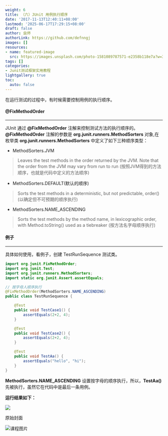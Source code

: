 ```yaml
---
weight: 6
title: （六）JUnit 用例执行顺序
date: '2017-11-13T12:40:11+08:00'
lastmod: '2025-06-17T17:29:15+08:00'
draft: false
author: 虫师
authorLink: https://github.com/defnngj
images: []
resources:
- name: featured-image
  src: https://images.unsplash.com/photo-1581089787571-e2358b118e7a?w=300
tags: []
categories:
- Junit测试框架实用教程
lightgallery: true
toc:
  auto: false
---
```




在运行测试的过程中，有时候需要控制用例的执行顺序。

#### @FixMethodOrder
----
JUnit 通过 __@FixMethodOrder__ 注解来控制测试方法的执行顺序的。__@FixMethodOrder__ 注解的参数是 __org.junit.runners.MethodSorters__ 对象,在枚举类 __org.junit.runners.MethodSorters__ 中定义了如下三种顺序类型：

* MethodSorters.JVM

> Leaves the test methods in the order returned by the JVM. Note that the order from the JVM may vary from run to run (按照JVM得到的方法顺序，也就是代码中定义的方法顺序)

* MethodSorters.DEFAULT(默认的顺序)

> Sorts the test methods in a deterministic, but not predictable, order() (以确定但不可预期的顺序执行)

* MethodSorters.NAME_ASCENDING

> Sorts the test methods by the method name, in lexicographic order, with Method.toString() used as a tiebreaker (按方法名字母顺序执行)

#### 例子
---
具体如何使用，看例子，创建 TestRunSequence 测试类。

```java
import org.junit.FixMethodOrder;
import org.junit.Test;
import org.junit.runners.MethodSorters;
import static org.junit.Assert.assertEquals;

// 按字母人顺序执行
@FixMethodOrder(MethodSorters.NAME_ASCENDING)
public class TestRunSequence {

    @Test
    public void TestCase1() {
        assertEquals(2+2, 4);
    }

    @Test
    public void TestCase2() {
        assertEquals(2+2, 4);
    }

    @Test
    public void TestAa() {
        assertEquals("hello", "hi");
    }
}

```

__MethodSorters.NAME_ASCENDING__ 设置按字母的顺序执行，所以，__TestAa()__ 先被执行，虽然它在代码中是最后一条用例。

__运行结果如下：__

![](http://img.testclass.net/junit_run_result_3.png)




原始封面

![课程图片](https://images.unsplash.com/photo-1581089787571-e2358b118e7a?w=300)

